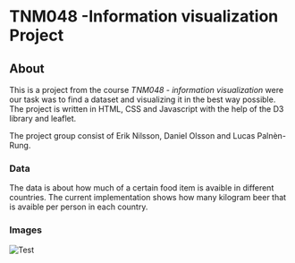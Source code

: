 ﻿# TNM048 -Information visualization Project
## About
This is a project from the course *TNM048 - information visualization* were our task was to find a dataset and visualizing it in the best way possible. The project is written in HTML, CSS and Javascript with the help of the D3 library and leaflet.

The project group consist of Erik Nilsson, Daniel Olsson and Lucas Palnèn-Rung.

### Data
The data is about how much of a certain food item is avaible in different countries. The current implementation shows how many kilogram beer that is avaible per person in each country.


### Images

![Test](https://github.com/Isprinsessan/TNM048-Projekt/Images/First_apparence.png?raw=true "Title")
